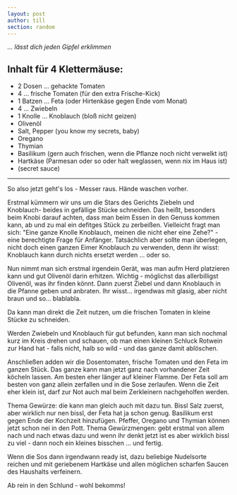 ```yaml
---
layout: post
author: till
section: random
---
```

*... lässt dich jeden Gipfel erklimmen*

## Inhalt für 4 Klettermäuse:
- 2 Dosen ... gehackte Tomaten
- 4 ... frische Tomaten (für den extra Frische-Kick)
- 1 Batzen ... Feta (oder Hirtenkäse gegen Ende vom Monat)
- 4 ... Zwiebeln
- 1 Knolle ... Knoblauch (bloß nicht geizen)
- Olivenöl
- Salt, Pepper (you know my secrets, baby)
- Oregano
- Thymian
- Basilikum (gern auch frischen, wenn die Pflanze noch nicht verwelkt ist)
- Hartkäse (Parmesan oder so oder halt weglassen, wenn nix im Haus ist)
- (secret sauce)

---



So also jetzt geht's los - Messer raus. Hände waschen vorher.

Erstmal kümmern wir uns um die Stars des Gerichts Ziebeln und Knoblauch- beides in gefällige Stücke schneiden.
Das heißt, besonders beim Knobi darauf achten, dass man beim Essen in den Genuss kommen kann, ab und zu mal ein defitges Stück zu zerbeißen.
Vielleicht fragt man sich: "Eine ganze Knolle Knoblauch, meinen die nicht eher eine Zehe?" - eine berechtigte Frage für Anfänger. Tatsächlich aber sollte man überlegen, nicht doch einen ganzen Eimer Knoblauch zu verwenden, denn ihr wisst: Knoblauch kann durch nichts ersetzt werden ... oder so.

Nun nimmt man sich erstmal irgendein Gerät, was man aufm Herd platzieren kann und gut Olivenöl darin erhitzen. Wichtig - möglichst das allerbilligst Olivenöl, was ihr finden könnt. Dann zuerst Ziebel und dann Knoblauch in die Pfanne geben und anbraten. Ihr wisst... irgendwas mit glasig, aber nicht braun und so... blablabla.

Da kann man direkt die Zeit nutzen, um die frischen Tomaten in kleine Stücke zu schneiden.

Werden Zwiebeln und Knoblauch für gut befunden, kann man sich nochmal kurz im Kreis drehen und schauen, ob man einen kleinen Schluck Rotwein zur Hand hat - falls nicht, halb so wild - und das ganze damit ablöschen.

Anschließen adden wir die Dosentomaten, frische Tomaten und den Feta im ganzen Stück. Das ganze kann man jetzt ganz nach vorhandener Zeit köcheln lassen. Am besten eher länger auf kleiner Flamme. Der Feta soll am besten von ganz allein zerfallen und in die Sose zerlaufen. Wenn die Zeit eher klein ist, darf zur Not auch mal beim Zerkleinern nachgeholfen werden.

Thema Gewürze: die kann man gleich auch mit dazu tun. Bissl Salz zuerst, aber wirklich nur nen bissl, der Feta hat ja schon genug. Basilikum erst gegen Ende der Kochzeit hinzufügen. Pfeffer, Oregano und Thymian können jetzt schon nei in den Pott.
Thema Gewürzmengen: gebt erstmal von allem nach und nach etwas dazu und wenn ihr denkt jetzt ist es aber wirklich bissl zu viel - dann noch ein kleines bisschen ... und fertig.

Wenn die Sos dann irgendwann ready ist, dazu beliebige Nudelsorte reichen und mit geriebenem Hartkäse und allen möglichen scharfen Saucen des Haushalts verfeinern.

Ab rein in den Schlund - wohl bekomms!

